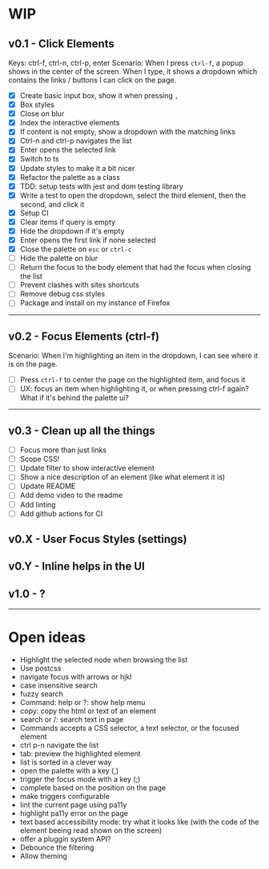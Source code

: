 # WIP

## v0.1 - Click Elements

Keys: ctrl-f, ctrl-n, ctrl-p, enter
Scenario: When I press `ctrl-f`, a popup shows in the center of the screen.
When I type, it shows a dropdown which contains the links / buttons I
can click on the page.

- [X] Create basic input box, show it when pressing `,`
- [X] Box styles
- [X] Close on blur
- [X] Index the interactive elements
- [X] If content is not empty, show a dropdown with the matching links
- [X] Ctrl-n and ctrl-p navigates the list
- [X] Enter opens the selected link
- [X] Switch to ts
- [X] Update styles to make it a bit nicer
- [X] Refactor the palette as a class
- [X] TDD: setup tests with jest and dom testing library
- [X] Write a test to open the dropdown, select the third element, then the second,  and click it
- [X] Setup CI
- [X] Clear items if query is empty
- [X] Hide the dropdown if it's empty
- [X] Enter opens the first link if none selected
- [X] Close the palette on `esc` or `ctrl-c`
- [ ] Hide the palette on blur
- [ ] Return the focus to the body element that had the focus when closing the list
- [ ] Prevent clashes with sites shortcuts
- [ ] Remove debug css styles
- [ ] Package and install on my instance of Firefox

----

## v0.2 - Focus Elements (ctrl-f)

Scenario: When I'm highlighting an item in the dropdown, I can see where it is on the page.

- [ ] Press `ctrl-f` to center the page on the highlighted item, and focus it
- [ ] UX: focus an item when highlighting it, or when pressing ctrl-f again? What if it's behind the palette ui?

----

## v0.3 - Clean up all the things

- [ ] Focus more than just links
- [ ] Scope CSS!
- [ ] Update filter to show interactive element
- [ ] Show a nice description of an element (like what element it is)
- [ ] Update README
- [ ] Add demo video to the readme
- [ ] Add linting
- [ ] Add github actions for CI

## v0.X - User Focus Styles (settings)
## v0.Y - Inline helps in the UI
## v1.0 - ?

----
# Open ideas

* Highlight the selected node when browsing the list
* Use postcss
* navigate focus with arrows or hjkl
* case insensitive search
* fuzzy search
* Command: help or ?: show help menu
* copy: copy the html or text of an element
* search or /: search text in page
* Commands accepts a CSS selector, a text selector, or the focused element
* ctrl p-n navigate the list
* tab: preview the highlighted element
* list is sorted in a clever way
* open the palette with a key (,)
* trigger the focus mode with a key (;)
* complete based on the position on the page
* make triggers configurable
* lint the current page using pa11y
* highlight pa11y error on the page
* text based accessibility mode: try what it looks like (with the code of the element beeing read shown on the screen)
* offer a pluggin system API?
* Debounce the filtering
* Allow theming
